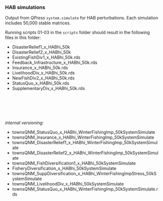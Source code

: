 ### HAB simulations

Output from *QPress* `system.simulate` for HAB perturbations. Each simulation includes 50,000 stable matrices.

Running scripts 01-03 in the `scripts` folder should result in the following files in this folder:

- DisasterRelief1_x_HABhi_50k
- DisasterRelief2_x_HABhi_50k
- ExistingFishDiv1_x_HABhi_50k.rds
- Feedback_Infrastructure_x_HABhi_50k.rds
- Insurance_x_HABhi_50k.rds
- LivelihoodDiv_x_HABhi_50k.rds
- NewFishDiv2_x_HABhi_50k.rds
- StatusQuo_x_HABhi_50k.rds
- SupplementaryDiv_x_HABhi_50k.rds


<br>
<br>
<br>
<br>

*internal versioning:*

- townsQNM_StatusQuo_x_HABhi_WinterFishingImp_50kSystemSimulate
- townsQNM_Insurance_x_HABhi_WinterFishingImp_50kSystemSimulate
- townsQNM_DisasterRelief1_x_HABhi_WinterFishingImp_50kSystemSimulate
- townsQNM_DisasterRelief2_x_HABhi_WinterFishingImp_50kSystemSimulate
- townsQNM_FishDiversification1_x_HABhi_50kSystemSimulate
- FisheryDiversification_x_HABhi_50kSystemSimulate
- townsQNM_SuppDiversification_x_HABhi_WinterFishingImpStress_50kSystemSimulate
- townsQNM_LivelihoodDiv_x_HABhi_50kSystemSimulate
- townsQNM_StatusQuo_x_HABhi_WinterFishingImp_50kSystemSimulate.rds